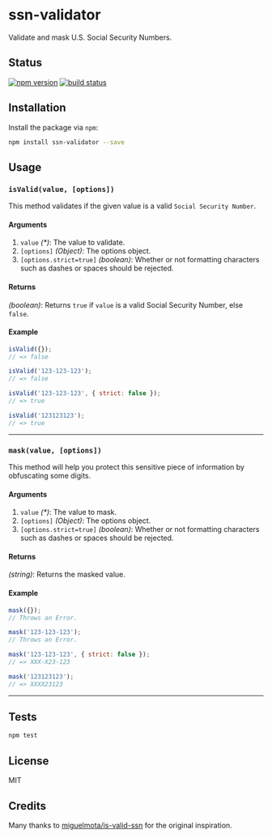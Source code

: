 # ssn-validator
Validate and mask U.S. Social Security Numbers.

## Status
[![npm version][npm-image]][npm-url] [![build status][travis-image]][travis-url]

## Installation
Install the package via `npm`:

```sh
npm install ssn-validator --save
```

## Usage

### `isValid(value, [options])`

This method validates if the given value is a valid `Social Security Number`.

#### Arguments

1. `value` *(&#42;)*: The value to validate.
2. `[options]` *(Object)*: The options object.
3. `[options.strict=true]` _(boolean)_: Whether or not formatting characters such as dashes or spaces should be rejected.

#### Returns
*(boolean)*:  Returns `true` if `value` is a valid Social Security Number, else `false`.

#### Example
```js
isValid({});
// => false

isValid('123-123-123');
// => false

isValid('123-123-123', { strict: false });
// => true

isValid('123123123');
// => true
```
--------------------------------------------------------------------------------

### `mask(value, [options])`

This method will help you protect this sensitive piece of information by obfuscating some digits.

#### Arguments

1. `value` *(&#42;)*: The value to mask.
2. `[options]` *(Object)*: The options object.
3. `[options.strict=true]` _(boolean)_: Whether or not formatting characters such as dashes or spaces should be rejected.

#### Returns
*(string)*: Returns the masked value.

#### Example
```js
mask({});
// Throws an Error.

mask('123-123-123');
// Throws an Error.

mask('123-123-123', { strict: false });
// => XXX-X23-123

mask('123123123');
// => XXXX23123
```

* * *

## Tests

```sh
npm test
```

## License
MIT

## Credits

Many thanks to [miguelmota/is-valid-ssn](https://github.com/miguelmota/is-valid-ssn) for the original inspiration.

[npm-image]: https://img.shields.io/npm/v/ssn-validator.svg?style=flat-square
[npm-url]: https://npmjs.org/package/ssn-validator
[travis-image]: https://img.shields.io/travis/seegno/ssn-validator.svg?style=flat-square
[travis-url]: https://img.shields.io/travis/seegno/ssn-validator.svg?style=flat-square
